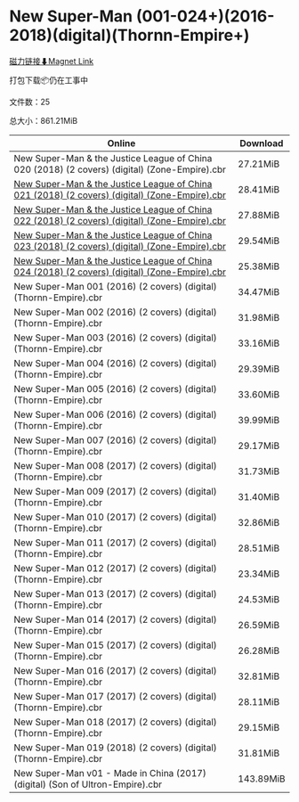# New Super-Man (001-024+)(2016-2018)(digital)(Thornn-Empire+)

[磁力链接⬇Magnet Link](magnet:?xt=urn:btih:f7bdec56dd74df077041f0b5a102b68bea93a136&dn=New%20Super-Man%20%28001-024%2B%29%282016-2018%29%28digital%29%28Thornn-Empire%2B%29)

打包下载📦仍在工事中

文件数：25

总大小：861.21MiB

Online | Download
--- | ---
New Super-Man & the Justice League of China 020 (2018) (2 covers) (digital) (Zone-Empire).cbr | 27.21MiB
[New Super-Man & the Justice League of China 021 (2018) (2 covers) (digital) (Zone-Empire).cbr](https://github.com/alicewish/markdown/blob/master/comic/New-Super-Man-Justice-League-of-China-021-2018-2-covers-digital-Zone-Empire-cbr.md) | 28.41MiB
[New Super-Man & the Justice League of China 022 (2018) (2 covers) (digital) (Zone-Empire).cbr](https://github.com/alicewish/markdown/blob/master/comic/New-Super-Man-Justice-League-of-China-022-2018-2-covers-digital-Zone-Empire-cbr.md) | 27.88MiB
[New Super-Man & the Justice League of China 023 (2018) (2 covers) (digital) (Zone-Empire).cbr](https://github.com/alicewish/markdown/blob/master/comic/New-Super-Man-Justice-League-of-China-023-2018-2-covers-digital-Zone-Empire-cbr.md) | 29.54MiB
[New Super-Man & the Justice League of China 024 (2018) (2 covers) (digital) (Zone-Empire).cbr](https://github.com/alicewish/markdown/blob/master/comic/New-Super-Man-Justice-League-of-China-024-2018-2-covers-digital-Zone-Empire-cbr.md) | 25.38MiB
New Super-Man 001 (2016) (2 covers) (digital) (Thornn-Empire).cbr | 34.47MiB
New Super-Man 002 (2016) (2 covers) (digital) (Thornn-Empire).cbr | 31.98MiB
New Super-Man 003 (2016) (2 covers) (digital) (Thornn-Empire).cbr | 33.16MiB
New Super-Man 004 (2016) (2 covers) (digital) (Thornn-Empire).cbr | 29.39MiB
New Super-Man 005 (2016) (2 covers) (digital) (Thornn-Empire).cbr | 33.60MiB
New Super-Man 006 (2016) (2 covers) (digital) (Thornn-Empire).cbr | 39.99MiB
New Super-Man 007 (2016) (2 covers) (digital) (Thornn-Empire).cbr | 29.17MiB
New Super-Man 008 (2017) (2 covers) (digital) (Thornn-Empire).cbr | 31.73MiB
New Super-Man 009 (2017) (2 covers) (digital) (Thornn-Empire).cbr | 31.40MiB
New Super-Man 010 (2017) (2 covers) (digital) (Thornn-Empire).cbr | 32.86MiB
New Super-Man 011 (2017) (2 covers) (digital) (Thornn-Empire).cbr | 28.51MiB
New Super-Man 012 (2017) (2 covers) (digital) (Thornn-Empire).cbr | 23.34MiB
New Super-Man 013 (2017) (2 covers) (digital) (Thornn-Empire).cbr | 24.53MiB
New Super-Man 014 (2017) (2 covers) (digital) (Thornn-Empire).cbr | 26.59MiB
New Super-Man 015 (2017) (2 covers) (digital) (Thornn-Empire).cbr | 26.28MiB
New Super-Man 016 (2017) (2 covers) (digital) (Thornn-Empire).cbr | 32.81MiB
New Super-Man 017 (2017) (2 covers) (digital) (Thornn-Empire).cbr | 28.11MiB
New Super-Man 018 (2017) (2 covers) (digital) (Thornn-Empire).cbr | 29.15MiB
New Super-Man 019 (2018) (2 covers) (digital) (Thornn-Empire).cbr | 31.81MiB
New Super-Man v01 - Made in China (2017) (digital) (Son of Ultron-Empire).cbr | 143.89MiB